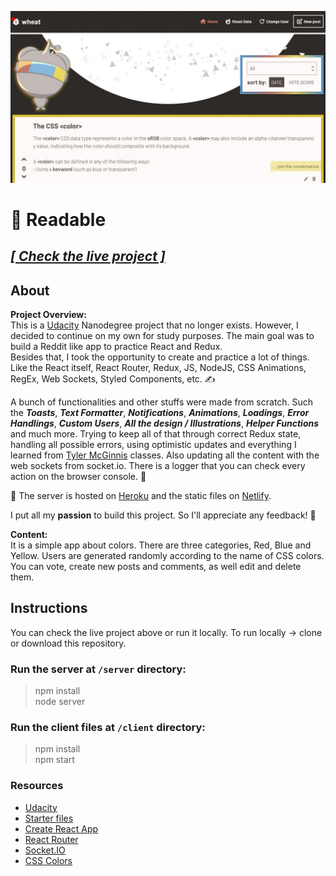![Readable](https://raw.githubusercontent.com/dekisr/Udacity-ReactND-Readable/master/Readable.jpg)

# 🤖 Readable

## [**_[ Check the live project ]_**](https://dekisr-readable.netlify.com)

## About
**Project Overview:**  
This is a [Udacity](https://www.udacity.com) Nanodegree project that no longer exists. However, I decided to continue on my own for study purposes. The main goal was to build a Reddit like app to practice React and Redux.  
Besides that, I took the opportunity to create and practice a lot of things. Like the React itself, React Router, Redux, JS, NodeJS, CSS Animations, RegEx, Web Sockets, Styled Components, etc. ✍️

A bunch of functionalities and other stuffs were made from scratch. Such the _**Toasts**_, _**Text Formatter**_, _**Notifications**_, _**Animations**_, _**Loadings**_, _**Error Handlings**_, _**Custom Users**_, _**All the design / Illustrations**_, _**Helper Functions**_ and much more. Trying to keep all of that through correct Redux state, handling all possible errors, using optimistic updates and everything I learned from [Tyler McGinnis](https://tylermcginnis.com) classes. Also updating all the content with the web sockets from socket.io. There is a logger that you can check every action on the browser console. 💪

🚀 The server is hosted on [Heroku](https://www.heroku.com) and the static files on [Netlify](https://www.netlify.com).

I put all my **passion** to build this project. So I'll appreciate any feedback! 🙏

**Content:**  
It is a simple app about colors. There are three categories, Red, Blue and Yellow. Users are generated randomly according to the name of CSS colors. You can vote, create new posts and comments, as well edit and delete them.


## Instructions
You can check the live project above or run it locally.
To run locally -> clone or download this repository.

### Run the server at `/server` directory:
> npm install  
> node server

### Run the client files at `/client` directory:
> npm install  
> npm start

### Resources
* [Udacity](https://www.udacity.com)
* [Starter files](https://github.com/udacity/reactnd-project-readable-starter)
* [Create React App](https://github.com/facebook/create-react-app)
* [React Router](https://reacttraining.com/react-router)
* [Socket.IO](https://socket.io)
* [CSS Colors](https://developer.mozilla.org/pt-BR/docs/Web/CSS/color_value)